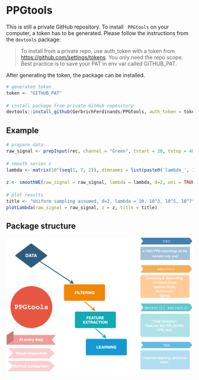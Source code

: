 # PPGtools

This is still a private GitHub repository.
To install ` PPGtools` on your computer, a token has to be generated.
Please follow the instructions from the `devtools` package:


> To install from a private repo, use auth_token with a token
> from https://github.com/settings/tokens. You only need the
> repo scope. Best practice is to save your PAT in env var called
> GITHUB_PAT.

After generating the token, the package can be installed.
```r
# generated token
token <- "GITHUB_PAT"

# install package from private GitHub repository
devtools::install_github(GerbrichFerdinands/PPGtools, auth_token = token, build = TRUE)

```

## Example
```r
# prepare data
raw_signal <- prepInput(rec, channel = "Green", tstart = 20, tstop = 40)

# smooth series z
lambda <- matrix(10^(seq(1, 7, 2)), dimnames = list(paste0('lambda_', 1:4), NULL))

z <- smoothWE(raw_signal = raw_signal, lambda = lambda, d=2, uni = TRUE)

# plot results
title <- "Uniform sampling assumed, d=2, lambda = 10, 10^3, 10^5, 10^7"
plotLambda(raw_signal = raw_signal, z = z, title = title)

```


## Package structure
![](flowchart.png)
